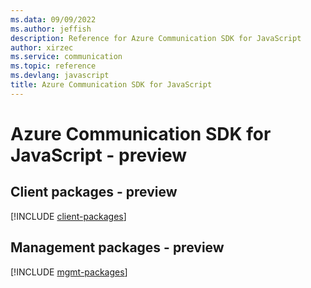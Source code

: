 ```yaml
---
ms.data: 09/09/2022
ms.author: jeffish
description: Reference for Azure Communication SDK for JavaScript
author: xirzec
ms.service: communication
ms.topic: reference
ms.devlang: javascript
title: Azure Communication SDK for JavaScript
---
```

# Azure Communication SDK for JavaScript - preview

## Client packages - preview
[!INCLUDE [client-packages](communication-client-index.md)]
## Management packages - preview
[!INCLUDE [mgmt-packages](communication-mgmt-index.md)]